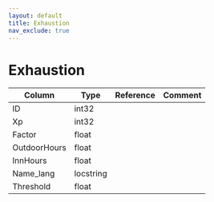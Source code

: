```yaml
---
layout: default
title: Exhaustion
nav_exclude: true
---
```

# Exhaustion

| Column | Type | Reference | Comment |
|--------|------|-----------|---------|
|ID|int32|||
|Xp|int32|||
|Factor|float|||
|OutdoorHours|float|||
|InnHours|float|||
|Name_lang|locstring|||
|Threshold|float|||
